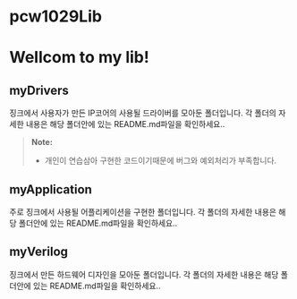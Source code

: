 # pcw1029Lib

Wellcom to my lib!
==================


myDrivers
---------
징크에서 사용자가 만든 IP코어의 사용될 드라이버를 모아둔 폴더입니다. 
각 폴더의 자세한 내용은 해당 폴더안에 있는 README.md파일을 확인하세요..

>**Note:**
> - 개인이 연습삼아 구현한 코드이기때문에 버그와 예외처리가 부족합니다.


myApplication
-------------
주로 징크에서 사용될 어플리케이션을 구현한 폴더입니다.
각 폴더의 자세한 내용은 해당 폴더안에 있는 README.md파일을 확인하세요..


myVerilog
---------
징크에서 만든 하드웨어 디자인을 모아둔 폴더입니다.
각 폴더의 자세한 내용은 해당 폴더안에 있는 README.md파일을 확인하세요..
